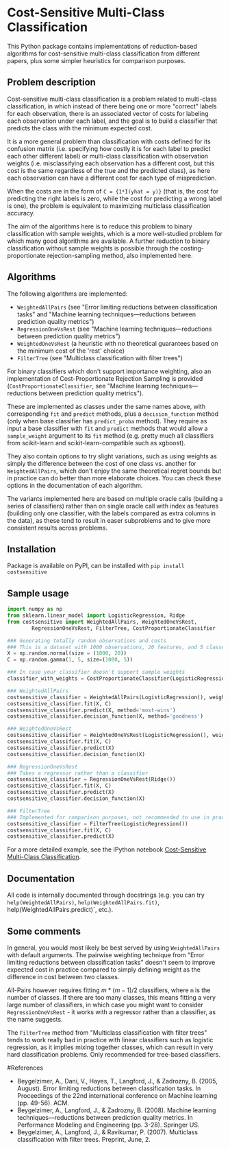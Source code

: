 # Cost-Sensitive Multi-Class Classification

This Python package contains implementations of reduction-based algorithms for cost-sensitive multi-class classification from different papers, plus some simpler heuristics for comparison purposes.

## Problem description

Cost-sensitive multi-class classification is a problem related to multi-class classification, in which instead of there being one or more "correct" labels for each observation, there is an associated vector of costs for labeling each observation under each label, and the goal is to build a classifier that predicts the class with the minimum expected cost.

It is a more general problem than classification with costs defined for its confusion matrix (i.e. specifying how costly it is for each label to predict each other different label) or multi-class classification with observation weights (i.e. misclassifying each observation has a different cost, but this cost is the same regardless of the true and the predicted class), as here each observation can have a different cost for each type of misprediction.

When the costs are in the form of `C = {1*I(yhat = y)}` (that is, the cost for predicting the right labels is zero, while the cost for predicting a wrong label is one), the problem is equivalent to maximizing multiclass classification accuracy.

The aim of the algorithms here is to reduce this problem to binary classification with sample weights, which is a more well-studied problem for which many good algorithms are available. A further reduction to binary classification without sample weights is possible through the costing-proportionate rejection-sampling method, also implemented here.


## Algorithms

The following algorithms are implemented:
* `WeightedAllPairs` (see "Error limiting reductions between classification tasks" and "Machine learning techniques—reductions between prediction quality metrics")
* `RegressionOneVsRest` (see "Machine learning techniques—reductions between prediction quality metrics")
* `WeightedOneVsRest` (a heuristic with no theoretical guarantees based on the minimum cost of the 'rest' choice)
* `FilterTree` (see "Multiclass classification with filter trees")

For binary classifiers which don't support importance weighting, also an implementation of Cost-Proportionate Rejection Sampling is provided (`CostProportionateClassifier`, see "Machine learning techniques—reductions between prediction quality metrics").

These are implemented as classes under the same names above, with corresponding `fit` and `predict` methods, plus a `decision_function` method (only when base classifier has `predict_proba` method). They require as input a base classifier with `fit` and `predict` methods that would allow a `sample_weight` argument to its `fit` method (e.g. pretty much all classifiers from scikit-learn and scikit-learn-compatible such as xgboost).

They also contain options to try slight variations, such as using weights as simply the difference between the cost of one class vs. another for `WeightedAllPairs`, which don't enjoy the same theoretical regret bounds but in practice can do better than more elaborate choices. You can check these options in the documentation of each algorithm.

The variants implemented here are based on multiple oracle calls (building a series of classifiers) rather than on single oracle call with index as features (building only one classifier, with the labels compared as extra columns in the data), as these tend to result in easer subproblems and to give more consistent results across problems.


## Installation

Package is available on PyPI, can be installed with
```pip install costsensitive``` 

## Sample usage

```python 
import numpy as np
from sklearn.linear_model import LogisticRegression, Ridge
from costsensitive import WeightedAllPairs, WeightedOneVsRest,
		RegressionOneVsRest, FilterTree, CostProportionateClassifier

### Generating totally random observations and costs
### This is a dataset with 1000 observations, 20 features, and 5 classes
X = np.random.normal(size = (1000, 20))
C = np.random.gamma(1, 5, size=(1000, 5))

### In case your classifier doesn't support sample weights
classifier_with_weights = CostProportionateClassifier(LogisticRegression())

### WeightedAllPairs
costsensitive_classifier = WeightedAllPairs(LogisticRegression(), weigh_by_cost_diff = True)
costsensitive_classifier.fit(X, C)
costsensitive_classifier.predict(X, method='most-wins')
costsensitive_classifier.decision_function(X, method='goodness')

### WeightedOneVsRest
costsensitive_classifier = WeightedOneVsRest(LogisticRegression(), weight_simple_diff = False)
costsensitive_classifier.fit(X, C)
costsensitive_classifier.predict(X)
costsensitive_classifier.decision_function(X)

### RegressionOneVsRest
### Takes a regressor rather than a classifier
costsensitive_classifier = RegressionOneVsRest(Ridge())
costsensitive_classifier.fit(X, C)
costsensitive_classifier.predict(X)
costsensitive_classifier.decision_function(X)

### FilterTree
### Implemented for comparison purposes, not recommended to use in practice
costsensitive_classifier = FilterTree(LogisticRegression())
costsensitive_classifier.fit(X, C)
costsensitive_classifier.predict(X)
``` 

For a more detailed example, see the IPython notebook [Cost-Sensitive Multi-Class Classification](http://nbviewer.jupyter.org/github/david-cortes/costsensitive/blob/master/example/costsensitive_multiclass_classification.ipynb).

## Documentation

All code is internally documented through docstrings (e.g. you can try `help(WeightedAllPairs)`, `help(WeightedAllPairs.fit)`, help(WeightedAllPairs.predict)`, etc.).

## Some comments

In general, you would most likely be best served by using `WeightedAllPairs` with default arguments. The pairwise weighting technique from "Error limiting reductions between classification tasks" doesn't seem to improve expected cost in practice compared to simply defining weight as the difference in cost between two classes.

All-Pairs however requires fitting $m*(m-1)/2$ classifiers, where `m` is the number of classes. If there are too many classes, this means fitting a very large number of classifiers, in which case you might want to consider `RegressionOneVsRest` - it works with a regressor rather than a classifier, as the name suggests.

The `FilterTree` method from "Multiclass classification with filter trees" tends to work really bad in practice with linear classifiers such as logistic regression, as it implies mixing together classes, which can result in very hard classification problems. Only recommended for tree-based classifiers.

#References 

* Beygelzimer, A., Dani, V., Hayes, T., Langford, J., & Zadrozny, B. (2005, August). Error limiting reductions between classification tasks. In Proceedings of the 22nd international conference on Machine learning (pp. 49-56). ACM. 
* Beygelzimer, A., Langford, J., & Zadrozny, B. (2008). Machine learning techniques—reductions between prediction quality metrics. In Performance Modeling and Engineering (pp. 3-28). Springer US. 
* Beygelzimer, A., Langford, J., & Ravikumar, P. (2007). Multiclass classification with filter trees. Preprint, June, 2. 
